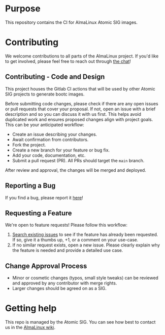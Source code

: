 # Purpose

This repository contains the CI for AlmaLinux Atomic SIG images.

# Contributing

We welcome contributions to all parts of the AlmaLinux project. If you'd like to get involved, please feel free to reach out through [the chat](https://chat.almalinux.org/almalinux/channels/sigatomic)!

## Contributing - Code and Design

This project houses the Gitlab CI actions that will be used by other Atomic SIG projects to generate bootc images.

Before submitting code changes, please check if there are any open issues or pull requests that cover your proposal. If not, open an issue with a brief description and so you can discuss it with us first. This helps avoid duplicated work and ensures proposed changes align with project goals. This can be your anticipated workflow:

- Create an issue describing your changes.
- Await confirmation from contributors.
- Fork the project.
- Create a new branch for your feature or bug fix.
- Add your code, documentation, etc.
- Submit a pull request (PR). All PRs should target the `main` branch.

After review and approval, the changes will be merged and deployed.

## Reporting a Bug

If you find a bug, please report it [here](issues)!

## Requesting a Feature

We're open to feature requests! Please follow this workflow:

1. [Search existing issues](issues) to see if the feature has already been requested. If so, give it a thumbs up, +1, or a comment on your use-case.
2. If no similar request exists, open a new issue. Please clearly explain why the feature is needed and provide a detailed use case.

## Change Approval Process

- Minor or cosmetic changes (typos, small style tweaks) can be reviewed and approved by any contributor with merge rights.
- Larger changes should be agreed on as a SIG.

# Getting help

This repo is managed by the Atomic SIG. You can see how best to contact us in the [AlmaLinux wiki](https://wiki.almalinux.org/sigs/Atomic.html).
